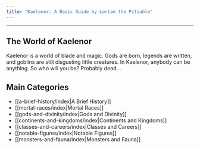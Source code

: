 ```yaml
---
title: "Kaelenor: A Basic Guide by Lortam the Pitiable"
---
```

---
## The World of Kaelenor

Kaelenor is a world of blade and magic. Gods are born, legends are written, and goblins are still disgusting little creatures. In Kaelenor, anybody can be anything. So who will you be? Probably dead...

## Main Categories
- [[a-brief-history/index|A Brief History]]
- [[mortal-races/index|Mortal Races]]
- [[gods-and-divinity/index|Gods and Divinity]]
- [[continents-and-kingdoms/index|Continents and Kingdoms]]
- [[classes-and-careers/index|Classes and Careers]]
- [[notable-figures/index|Notable Figures]]
- [[monsters-and-fauna/index|Monsters and Fauna]]
